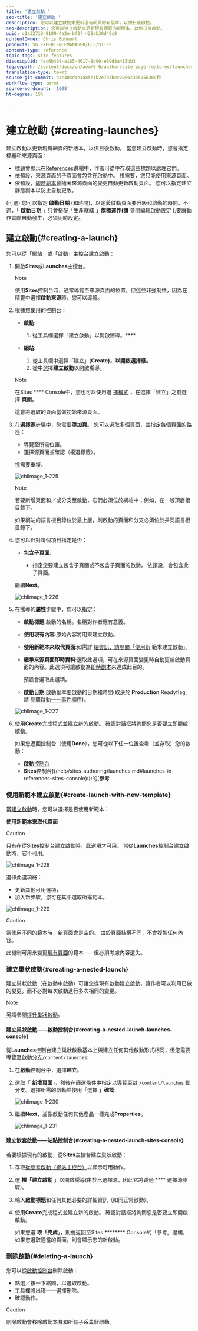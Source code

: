 ```yaml
---
title: '建立啟動 '
seo-title: '建立啟動 '
description: 您可以建立啟動來更新現有網頁的新版本，以供日後啟動。
seo-description: 您可以建立啟動來更新現有網頁的新版本，以供日後啟動。
uuid: c1a32710-8189-4a2e-bf2f-428ab30d48c8
contentOwner: Chris Bohnert
products: SG_EXPERIENCEMANAGER/6.5/SITES
content-type: reference
topic-tags: site-features
discoiquuid: 4ec6b408-a165-4617-8d90-e89d8a415bb3
legacypath: /content/docs/en/aem/6-0/author/site-page-features/launches
translation-type: tm+mt
source-git-commit: a3c303d4e3a85e1b2e794bec2006c335056309fb
workflow-type: tm+mt
source-wordcount: '1008'
ht-degree: 15%

---
```



# 建立啟動 {#creating-launches}

建立啟動以更新現有網頁的新版本，以供日後啟動。 當您建立啟動時，您會指定標題和來源頁面：

* 標題會顯示在[References](/help/sites-authoring/author-environment-tools.md#references)邊欄中，作者可從中存取這些標題以處理它們。
* 依預設，來源頁面的子頁面會包含在啟動中。 視需要，您只能使用來源頁面。
* 依預設，[即時副本](/help/sites-administering/msm.md)會隨著來源頁面的變更自動更新啟動頁面。 您可以指定建立靜態副本以防止自動更改。

(可選) 您可以指定 **啟動日期**  (和時間)，以定義啟動頁面要升級和啟動的時間。不過，「 **啟動日期** 」只會搭配「生產就緒 **」旗標運作(請** 參閱編輯啟動設定 [](/help/sites-authoring/launches-editing.md#editing-a-launch-configuration));要讓動作實際自動發生，必須同時設定。

## 建立啟動{#creating-a-launch}

您可以從「網站」或「啟動」主控台建立啟動：

1. 開啟&#x200B;**Sites**&#x200B;或&#x200B;**Launches**&#x200B;主控台。

   >[!NOTE]
   >
   >使用&#x200B;**Sites**&#x200B;控制台時，通常導覽至來源頁面的位置，但這並非強制性，因為在精靈中選擇&#x200B;**啟動來源**&#x200B;時，您可以導覽。

1. 根據您使用的控制台：

   * **啟動**:

      1. 從工具欄選擇「建立啟動」以開啟嚮導。****
   * **網站**:

      1. 從工具欄中選擇「建立」(**Create)，以開啟選擇框。**
      1. 從中選擇&#x200B;**建立啟動**&#x200B;以開啟嚮導。

   >[!NOTE]
   >
   >在Sites **** Console中，您也可以使用選 [擇模式](/help/sites-authoring/basic-handling.md#viewing-and-selecting-resources) ，在選擇「建立」之前選擇 **頁面**。
   >
   >這會將選取的頁面當做初始來源頁面。

1. 在&#x200B;**選擇源**&#x200B;步驟中，您需要&#x200B;**添加頁**。 您可以選取多個頁面，並指定每個頁面的路徑：

   * 導覽至所需位置。
   * 選擇源頁面並確認（複選標籤）。

   視需要重複。

   ![chlimage_1-225](assets/chlimage_1-225.png)

   >[!NOTE]
   >
   >若要新增頁面和／或分支至啟動，它們必須位於網站中；例如，在一般頂層根目錄下。
   >
   >如果網站的語言根目錄位於最上層，則啟動的頁面和分支必須位於共同語言根目錄下。

1. 您可以針對每個項目指定是否：

   * **包含子頁面**:

      * 指定您要建立包含子頁面或不包含子頁面的啟動。  依預設，會包含此子頁面。

   繼續&#x200B;**Next**。

   ![chlimage_1-226](assets/chlimage_1-226.png)

1. 在嚮導的&#x200B;**屬性**&#x200B;步驟中，您可以指定：

   * **啟動標題**:啟動的名稱。名稱對作者應有意義。
   * **使用現有內容**:原始內容將用來建立啟動。
   * **使用新範本來取代頁面**:如需詳 [細資訊，請參閱「使用新](#create-launch-with-new-template) 範本建立啟動」。
   * **繼承來源頁面即時資料**:選取此選項，可在來源頁面變更時自動更新啟動頁面的內容。此選項可讓啟動為[即時副本](/help/sites-administering/msm.md)來達成此目的。

      預設會選取此選項。

   * **啟動日期**:啟動副本要啟動的日期和時間(取決於 **Production** Readyflag;請 [參閱啟動——事件順序](/help/sites-authoring/launches.md#launches-the-order-of-events))。

   ![chlimage_1-227](assets/chlimage_1-227.png)

1. 使用&#x200B;**Create**&#x200B;完成程式並建立新的啟動。 確認對話框將詢問您是否要立即開啟啟動。

   如果您返回控制台（使用&#x200B;**Done**），您可從以下任一位置查看（並存取）您的啟動：

   * [**啟動**&#x200B;控制台](/help/sites-authoring/launches.md#the-launches-console)
   * **Sites**&#x200B;控制台](/help/sites-authoring/launches.md#launches-in-references-sites-console)中的&#x200B;[**參考**

### 使用新範本建立啟動{#create-launch-with-new-template}

當[建立啟動](/help/sites-authoring/launches-creating.md#create-launch-with-new-template)時，您可以選擇是否使用新範本：

**使用新範本來取代頁面**

>[!CAUTION]
>
>只有在從&#x200B;**Sites**&#x200B;控制台建立啟動時，此選項才可用。 當從&#x200B;**Launches**&#x200B;控制台建立啟動時，它不可用。

![chlimage_1-228](assets/chlimage_1-228.png)

選擇此選項將：

* 更新其他可用選項，
* 加入新步驟，您可在其中選取所需範本。

![chlimage_1-229](assets/chlimage_1-229.png)

>[!CAUTION]
>
>當使用不同的範本時，新頁面會是空的。 由於頁面結構不同，不會複製任何內容。
>
>此機制可用來變更[現有頁面](/help/sites-authoring/managing-pages.md#creating-a-new-page)的範本——但必須考慮內容遺失。

### 建立巢狀啟動{#creating-a-nested-launch}

建立巢狀啟動（在啟動中啟動）可讓您從現有啟動建立啟動，讓作者可以利用已做的變更，而不必對每次啟動進行多次相同的變更。

>[!NOTE]
>
>另請參閱[提升巢狀啟動](/help/sites-authoring/launches-promoting.md#promoting-a-nested-launch)。

#### 建立巢狀啟動——啟動控制台{#creating-a-nested-launch-launches-console}

從&#x200B;**Launches**&#x200B;控制台建立巢狀啟動基本上與建立任何其他啟動形式相同，但您需要導覽至啟動分支`/content/launches`:

1. 在&#x200B;**啟動**&#x200B;控制台中，選擇&#x200B;**建立**。
1. 選取「 **新增頁面**」，然後在篩選條件中指定以導覽至啟 `/content/launches` 動分支。選擇所需的啟動並使用「選擇 **」確認**:

   ![chlimage_1-230](assets/chlimage_1-230.png)

1. 繼續&#x200B;**Next**，並像啟動任何其他產品一樣完成&#x200B;**Properties**。

   ![chlimage_1-231](assets/chlimage_1-231.png)

#### 建立嵌套啟動——站點控制台{#creating-a-nested-launch-sites-console}

若要根據現有的啟動，從&#x200B;**Sites**&#x200B;主控台建立巢狀啟動：

1. 存取[從參考啟動（網站主控台）](/help/sites-authoring/launches.md#launches-in-references-sites-console)以顯示可用動作。
1. 選 **擇「建立啟動** 」以開啟嚮導(由於已選擇源，因此它將跳過 **** 選擇源步驟)。

1. 輸入&#x200B;**啟動標題**&#x200B;和任何其他必要的詳細資訊（如同正常啟動）。

1. 使用&#x200B;**Create**&#x200B;完成程式並建立新的啟動。 確認對話框將詢問您是否要立即開啟啟動。

   如果您選 **取「完成**」，則會返回至Sites ******** Console的「參考」邊欄，如果您選取適當的頁面，則會顯示您的新啟動。

### 刪除啟動{#deleting-a-launch}

您可以從[啟動控制台](/help/sites-authoring/launches.md#the-launches-console)刪除啟動：

* 點選／按一下縮圖，以選取啟動。
* 工具欄將出現——選擇刪除。
* 確認動作。

>[!CAUTION]
>
>刪除啟動會移除啟動本身和所有子系巢狀啟動。

